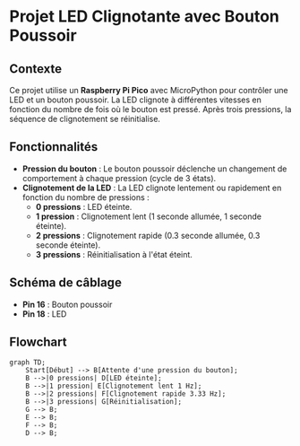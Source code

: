 # Projet LED Clignotante avec Bouton Poussoir

## Contexte
Ce projet utilise un **Raspberry Pi Pico** avec MicroPython pour contrôler une LED et un bouton poussoir. La LED clignote à différentes vitesses en fonction du nombre de fois où le bouton est pressé. Après trois pressions, la séquence de clignotement se réinitialise.

## Fonctionnalités
- **Pression du bouton** : Le bouton poussoir déclenche un changement de comportement à chaque pression (cycle de 3 états).
- **Clignotement de la LED** : La LED clignote lentement ou rapidement en fonction du nombre de pressions :
  - **0 pressions** : LED éteinte.
  - **1 pression** : Clignotement lent (1 seconde allumée, 1 seconde éteinte).
  - **2 pressions** : Clignotement rapide (0.3 seconde allumée, 0.3 seconde éteinte).
  - **3 pressions** : Réinitialisation à l'état éteint.

## Schéma de câblage
- **Pin 16** : Bouton poussoir
- **Pin 18** : LED

## Flowchart

```mermaid
graph TD;
    Start[Début] --> B[Attente d'une pression du bouton];
    B -->|0 pressions| D[LED éteinte];
    B -->|1 pression| E[Clignotement lent 1 Hz];
    B -->|2 pressions| F[Clignotement rapide 3.33 Hz];
    B -->|3 pressions| G[Réinitialisation];
    G --> B;
    E --> B;
    F --> B;
    D --> B;

